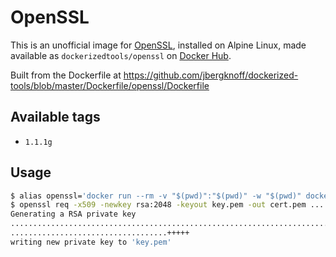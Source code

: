# OpenSSL

This is an unofficial image for [OpenSSL](https://www.openssl.org/), installed on Alpine Linux, made available as `dockerizedtools/openssl` on [Docker Hub](https://hub.docker.com/r/dockerizedtools/openssl).

Built from the Dockerfile at https://github.com/jbergknoff/dockerized-tools/blob/master/Dockerfile/openssl/Dockerfile

## Available tags

* `1.1.1g`

## Usage

```sh
$ alias openssl='docker run --rm -v "$(pwd)":"$(pwd)" -w "$(pwd)" dockerizedtools/openssl:<version>'
$ openssl req -x509 -newkey rsa:2048 -keyout key.pem -out cert.pem ...
Generating a RSA private key
.................................................................................+++++
...................................+++++
writing new private key to 'key.pem'
```
